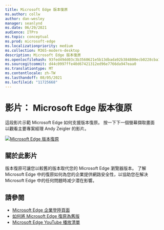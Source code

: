 ```yaml
---
title: Microsoft Edge 版本復原
ms.author: collw
author: dan-wesley
manager: seanlynd
ms.date: 06/29/2021
audience: ITPro
ms.topic: conceptual
ms.prod: microsoft-edge
ms.localizationpriority: medium
ms.collection: M365-modern-desktop
description: Microsoft Edge 版本復原
ms.openlocfilehash: 93fed49dd03c3b3560621e5b13dbada92b384800ecb0228cba1d7ee47a36a839
ms.sourcegitcommit: d44c0997ffe40d67421312ed96e7766da947eaa0
ms.translationtype: MT
ms.contentlocale: zh-TW
ms.lasthandoff: 08/05/2021
ms.locfileid: "11725668"
---
```

# <a name="video-microsoft-edge-version-rollback"></a>影片： Microsoft Edge 版本復原

這段影片示範 Microsoft Edge 如何支援版本復原。 按一下下一個螢幕擷取畫面以觀看主要專案經理 Andy Zeigler 的影片。

[![Microsoft Edge 版本復原](media/microsoft-edge-video-version-rollback/0.png)](http://www.youtube.com/watch?v=pXhXHvKUa_c "Microsoft Edge version rollback")

## <a name="about-the-video"></a>關於此影片

版本復原可讓您以較舊的版本取代您的 Microsoft Edge 瀏覽器版本。 了解 Microsoft Edge 中的復原如何為您的企業提供網路安全性，以協助您在解决 Microsoft Edge 中的任何問題時减少潜在影響。

## <a name="see-also"></a>請參閱

- [Microsoft Edge 企業登陸頁面](https://aka.ms/EdgeEnterprise)
- [如何將 Microsoft Edge 復原為舊版](edge-learnmore-rollback.md)
- [Microsoft Edge YouTube 播放清單](https://www.youtube.com/playlist?list=PLXtHYVsvn_b-uXh1tMeYpT-0iD8tD3tFy)
